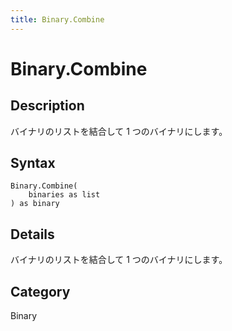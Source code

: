 ```yaml
---
title: Binary.Combine
---
```


# Binary.Combine


## Description

バイナリのリストを結合して 1 つのバイナリにします。


## Syntax

```powerquery
Binary.Combine(
    binaries as list
) as binary
```


## Details

バイナリのリストを結合して 1 つのバイナリにします。



## Category
Binary

